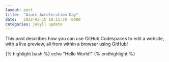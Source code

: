 ```yaml
---
layout: post
title:  "Azure Acceleration Day"
date:   2022-03-15 10:11:30 -0000
categories: jekyll update
---
```


This post describes how you can use GitHub Codespaces to edit a website, with a live preview, all from within a browser using GitHub!

{% highlight bash %}
echo "Hello World!"
{% endhighlight %}
